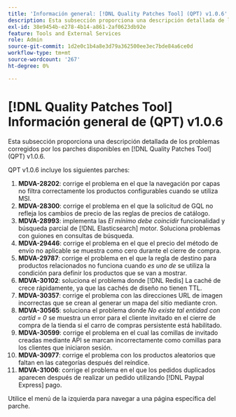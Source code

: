 ```yaml
---
title: 'Información general: [!DNL Quality Patches Tool] (QPT) v1.0.6'
description: Esta subsección proporciona una descripción detallada de los problemas corregidos por los parches disponibles en [!DNL Quality Patches Tool] (QPT) v1.0.6.
exl-id: 38e9454b-e278-4b14-a861-2af0623db92e
feature: Tools and External Services
role: Admin
source-git-commit: 1d2e0c1b4a8e3d79a362500ee3ec7bde84a6ce0d
workflow-type: tm+mt
source-wordcount: '267'
ht-degree: 0%

---
```


# [!DNL Quality Patches Tool] Información general de (QPT) v1.0.6

Esta subsección proporciona una descripción detallada de los problemas corregidos por los parches disponibles en [!DNL Quality Patches Tool] (QPT) v1.0.6.

QPT v1.0.6 incluye los siguientes parches:

1. **MDVA-28202**: corrige el problema en el que la navegación por capas no filtra correctamente los productos configurables cuando se utiliza MSI.
1. **MDVA-28300**: corrige el problema en el que la solicitud de GQL no refleja los cambios de precio de las reglas de precios de catálogo.
1. **MDVA-28993**: implementa las *El mínimo debe coincidir* funcionalidad y búsqueda parcial de [!DNL Elasticsearch] motor. Soluciona problemas con guiones en consultas de búsqueda.
1. **MDVA-29446**: corrige el problema en el que el precio del método de envío no aplicable se muestra como cero durante el cierre de compra.
1. **MDVA-29787**: corrige el problema en el que la regla de destino para productos relacionados no funciona cuando *es uno de* se utiliza la condición para definir los productos que se van a mostrar.
1. **MDVA-30102**: soluciona el problema donde [!DNL Redis] La caché de crece rápidamente, ya que las cachés de diseño no tienen TTL.
1. **MDVA-30357**: corrige el problema con las direcciones URL de imagen incorrectas que se crean al generar un mapa del sitio mediante cron.
1. **MDVA-30565**: soluciona el problema donde *No existe tal entidad con cartíd = 0* se muestra un error para el cliente invitado en el cierre de compra de la tienda si el carro de compras persistente está habilitado.
1. **MDVA-30599**: corrige el problema en el cual las comillas de invitado creadas mediante API se marcan incorrectamente como comillas para los clientes que iniciaron sesión.
1. **MDVA-30977**: corrige el problema con los productos aleatorios que faltan en las categorías después del reíndice.
1. **MDVA-31006**: corrige el problema en el que los pedidos duplicados aparecen después de realizar un pedido utilizando [!DNL Paypal Express] pago.

Utilice el menú de la izquierda para navegar a una página específica del parche.
